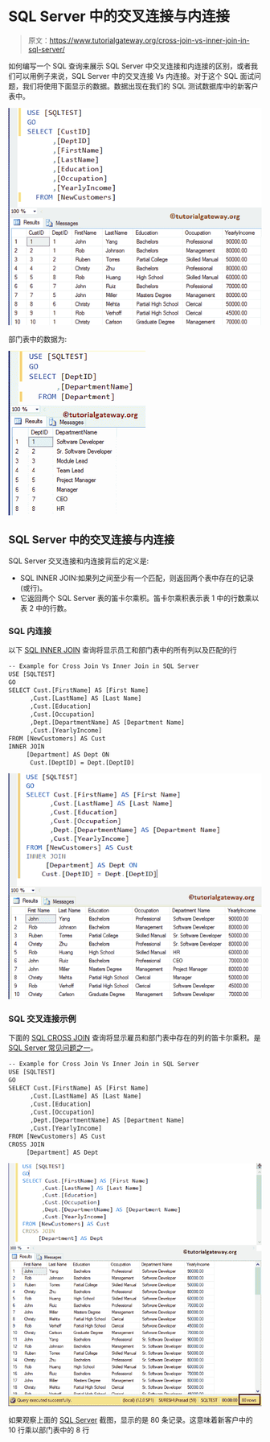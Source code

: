 # SQL Server 中的交叉连接与内连接

> 原文：<https://www.tutorialgateway.org/cross-join-vs-inner-join-in-sql-server/>

如何编写一个 SQL 查询来展示 SQL Server 中交叉连接和内连接的区别，或者我们可以用例子来说，SQL Server 中的交叉连接 Vs 内连接。对于这个 SQL 面试问题，我们将使用下面显示的数据。数据出现在我们的 SQL 测试数据库中的新客户表中。

![Cross Join Vs Inner Join in SQL Server 1](img/25296d22259203f33e0317f54c702398.png)

部门表中的数据为:

![Cross Join Vs Inner Join in SQL Server 2](img/35065d08c502fd67dbc1401b7015ee0a.png)

## SQL Server 中的交叉连接与内连接

SQL Server 交叉连接和内连接背后的定义是:

*   SQL INNER JOIN:如果列之间至少有一个匹配，则返回两个表中存在的记录(或行)。
*   它返回两个 SQL Server 表的笛卡尔乘积。笛卡尔乘积表示表 1 中的行数乘以表 2 中的行数。

### SQL 内连接

以下 [SQL INNER JOIN](https://www.tutorialgateway.org/sql-inner-join/) 查询将显示员工和部门表中的所有列以及匹配的行

```
-- Example for Cross Join Vs Inner Join in SQL Server
USE [SQLTEST]
GO
SELECT Cust.[FirstName] AS [First Name]
      ,Cust.[LastName] AS [Last Name]
      ,Cust.[Education]
      ,Cust.[Occupation]
      ,Dept.[DepartmentName] AS [Department Name]
      ,Cust.[YearlyIncome]
FROM [NewCustomers] AS Cust
INNER JOIN
     [Department] AS Dept ON
      Cust.[DeptID] = Dept.[DeptID]
```

![Cross Join Vs Inner Join in SQL Server 3](img/a8f18cad48e1991055d9767804eea996.png)

### SQL 交叉连接示例

下面的 [SQL CROSS JOIN](https://www.tutorialgateway.org/sql-cross-join/) 查询将显示雇员和部门表中存在的列的笛卡尔乘积。是 [SQL Server 常见问题之一](https://www.tutorialgateway.org/sql-interview-questions/)。

```
-- Example for Cross Join Vs Inner Join in SQL Server
USE [SQLTEST]
GO
SELECT Cust.[FirstName] AS [First Name]
      ,Cust.[LastName] AS [Last Name]
      ,Cust.[Education]
      ,Cust.[Occupation]
      ,Dept.[DepartmentName] AS [Department Name]
      ,Cust.[YearlyIncome]
FROM [NewCustomers] AS Cust
CROSS JOIN
     [Department] AS Dept
```

![Cross Join Vs Inner Join in SQL Server 4](img/9ede84eedf82d7aca73201b79ecd6fd8.png)

如果观察上面的 [SQL Server](https://www.tutorialgateway.org/sql/) 截图，显示的是 80 条记录。这意味着新客户中的 10 行乘以部门表中的 8 行